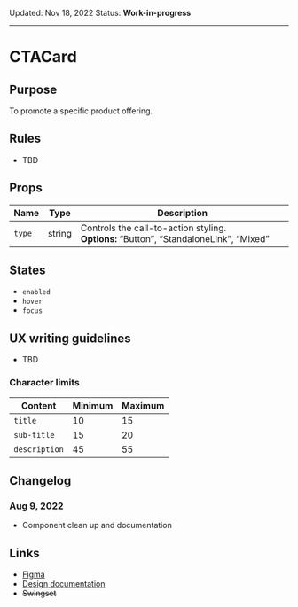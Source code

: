 Updated: Nov 18, 2022
Status: **Work-in-progress**

---

# CTACard

## Purpose

To promote a specific product offering.

## Rules

- TBD

## Props

| Name   | Type   | Description                                                                           |
| ------ | ------ | ------------------------------------------------------------------------------------- |
| `type` | string | Controls the call-to-action styling. **Options:** “Button”, “StandaloneLink”, “Mixed” |

## States

- `enabled`
- `hover`
- `focus`

## UX writing guidelines

- TBD

### Character limits

| Content       | Minimum | Maximum |
| ------------- | ------- | ------- |
| `title`       | 10      | 15      |
| `sub-title`   | 15      | 20      |
| `description` | 45      | 55      |

## Changelog

### Aug 9, 2022

- Component clean up and documentation

## Links

- [Figma](https://www.figma.com/file/7cYgDM618stjYUHDqAfRec/Components?node-id=1360%3A7183)
- [Design documentation](https://hashicorp-wpl-documentation.vercel.app/components/cta-card)
- ~~Swingset~~

